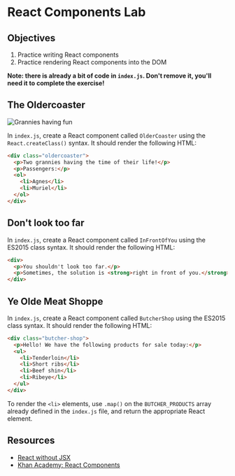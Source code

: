 # React Components Lab

## Objectives

1. Practice writing React components
2. Practice rendering React components into the DOM

**Note: there is already a bit of code in `index.js`. Don't remove it, you'll need it to complete the exercise!**

## The Oldercoaster
![Grannies having fun](https://media.giphy.com/media/MMQrQQ87G2MmY/giphy.gif)

In `index.js`, create a React component called `OlderCoaster` using the `React.createClass()` syntax. It should render
the following HTML:

```html
<div class="oldercoaster">
  <p>Two grannies having the time of their life!</p>
  <p>Passengers:</p>
  <ol>
    <li>Agnes</li>
    <li>Muriel</li>
  </ol>
</div>
```

## Don't look too far
In `index.js`, create a React component called `InFrontOfYou` using the ES2015 class syntax. It should render the
following HTML:

```html
<div>
  <p>You shouldn't look too far.</p>
  <p>Sometimes, the solution is <strong>right in front of you.</strong></p>
</div>
```

## Ye Olde Meat Shoppe
In `index.js`, create a React component called `ButcherShop` using the ES2015 class syntax. It should render the
following HTML:

```html
<div class="butcher-shop">
  <p>Hello! We have the following products for sale today:</p>
  <ul>
    <li>Tenderloin</li>
    <li>Short ribs</li>
    <li>Beef shin</li>
    <li>Ribeye</li>
  </ul>
</div>
```

To render the `<li>` elements, use `.map()` on the `BUTCHER_PRODUCTS` array already defined in the `index.js` file, and
return the appropriate React element.

## Resources

- [React without JSX](http://jamesknelson.com/learn-raw-react-no-jsx-flux-es6-webpack/)
- [Khan Academy: React Components](https://khan.github.io/react-components/)
